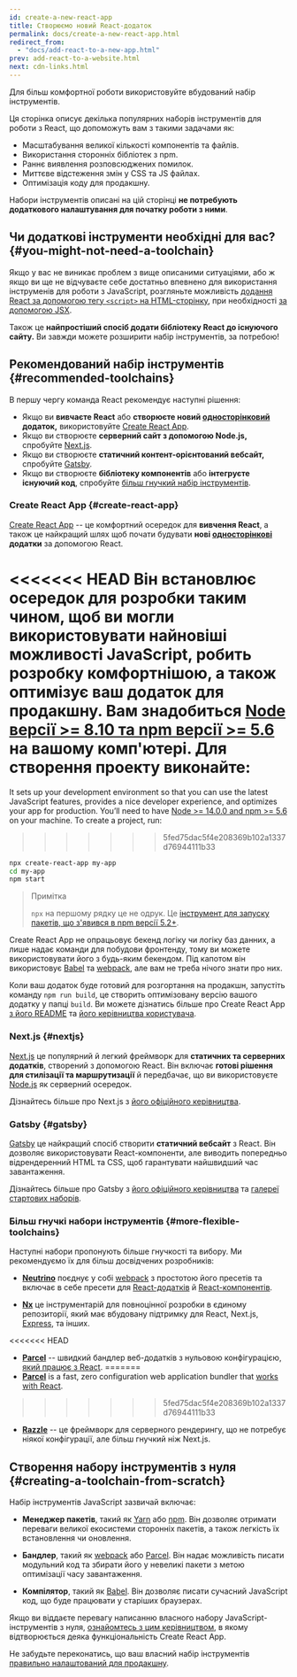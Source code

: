 ```yaml
---
id: create-a-new-react-app
title: Створюємо новий React-додаток
permalink: docs/create-a-new-react-app.html
redirect_from:
  - "docs/add-react-to-a-new-app.html"
prev: add-react-to-a-website.html
next: cdn-links.html
---
```


Для більш комфортної роботи використовуйте вбудований набір інструментів.

Ця сторінка описує декілька  популярних наборів інструментів для роботи з React, що допоможуть вам з такими задачами як:

* Масштабування великої кількості компонентів та файлів.
* Використання сторонніх бібліотек з npm.
* Раннє виявлення розповсюджених помилок.
* Миттєве відстеження змін у CSS та JS файлах.
* Оптимізація коду для продакшну.

Набори інструментів описані на цій сторінці **не потребують додаткового налаштування для початку роботи з ними**.

## Чи додаткові інструменти необхідні для вас? {#you-might-not-need-a-toolchain}

Якщо у вас не виникає проблем з вище описаними ситуаціями, або ж якщо ви ще не відчуваєте себе достатньо впевнено для використання інструменів для роботи з JavaScript, розгляньте можливість [додання React за допомогою тегу `<script>` на HTML-сторінку](/docs/add-react-to-a-website.html), при необхідності [за допомогою JSX](/docs/add-react-to-a-website.html#optional-try-react-with-jsx).

Також це **найпростіший спосіб додати бібліотеку React до існуючого сайту.** Ви завжди можете розширити набір інструментів, за потребою!

## Рекомендований набір інструментів {#recommended-toolchains}

В першу чергу команда React рекомендує наступні рішення:

- Якщо ви **вивчаєте React** або **створюєте новий [односторінковий](/docs/glossary.html#single-page-application) додаток,** використовуйте [Create React App](#create-react-app).
- Якщо ви створюєте **серверний сайт з допомогою Node.js,** спробуйте [Next.js](#nextjs).
- Якщо ви створюєте **статичний контент-орієнтований вебсайт,** спробуйте [Gatsby](#gatsby).
- Якщо ви створюєте **бібліотеку компонентів** або **інтегруєте існуючий код**, спробуйте [більш гнучкий набір інструментів](#more-flexible-toolchains).

### Create React App {#create-react-app}

[Create React App](https://github.com/facebookincubator/create-react-app) -- це комфортний осередок для **вивчення React**, а також це найкращий шлях щоб почати будувати **нові [односторінкові](/docs/glossary.html#single-page-application) додатки** за допомогою React.

<<<<<<< HEAD
Він встановлює осередок для розробки таким чином, щоб ви могли використовувати найновіші можливості JavaScript, робить розробку комфортнішою, а також оптимізує ваш додаток для продакшну. Вам знадобиться [Node версії >= 8.10 та npm версії >= 5.6](https://nodejs.org/uk/) на вашому комп'ютері. Для створення проекту виконайте:
=======
It sets up your development environment so that you can use the latest JavaScript features, provides a nice developer experience, and optimizes your app for production. You’ll need to have [Node >= 14.0.0 and npm >= 5.6](https://nodejs.org/en/) on your machine. To create a project, run:
>>>>>>> 5fed75dac5f4e208369b102a1337d76944111b33

```bash
npx create-react-app my-app
cd my-app
npm start
```

>Примітка
>
>`npx` на першому рядку це не одрук. Це [інструмент для запуску пакетів, що з'явився в npm версії 5.2+](https://medium.com/@maybekatz/introducing-npx-an-npm-package-runner-55f7d4bd282b).

Create React App не опрацьовує бекенд логіку чи логіку баз данних, а лише надає команди для побудови фронтенду, тому ви можете використовувати його з будь-яким бекендом. Під капотом він використовує [Babel](https://babeljs.io/) та [webpack](https://webpack.js.org/), але вам не треба нічого знати про них.

Коли ваш додаток буде готовий для розгортання на продакшн, запустіть команду `npm run build`, це створить оптимізовану версію вашого додатку у папці `build`. Ви можете дізнатись більше про Create React App [з його README](https://github.com/facebookincubator/create-react-app#create-react-app--) та [його керівництва користувача](https://facebook.github.io/create-react-app/).

### Next.js {#nextjs}

[Next.js](https://nextjs.org/) це популярний й легкий фреймворк для **статичних та серверних додатків**, створений з допомогою React. Він включає **готові рішення для стилізації та маршрутизації** й передбачає, що ви використовуєте [Node.js](https://nodejs.org/) як серверний осередок.

Дізнайтесь більше про Next.js з [його офіційного керівництва](https://nextjs.org/learn/).

### Gatsby {#gatsby}

[Gatsby](https://www.gatsbyjs.org/) це найкращий спосіб створити **статичний вебсайт** з React. Він дозволяє використовувати React-компоненти, але виводить попередньо відрендеренний HTML та CSS, щоб гарантувати найшвидший час завантаження.

Дізнайтесь більше про Gatsby з [його офіційного керівництва](https://www.gatsbyjs.org/docs/) та [галереї стартових наборів](https://www.gatsbyjs.org/docs/gatsby-starters/).

### Більш гнучкі набори інструментів {#more-flexible-toolchains}

Наступні набори пропонують більше гнучкості та вибору. Ми рекомендуємо їх для більш досвідчених розробників:

- **[Neutrino](https://neutrinojs.org/)** поєднує у собі [webpack](https://webpack.js.org/) з простотою його пресетів та включає в себе пресети для [React-додатків](https://neutrinojs.org/packages/react/) й [React-компонентів](https://neutrinojs.org/packages/react-components/).

- **[Nx](https://nx.dev/react)** це інструментарій для повноцінної розробки в єдиному репозиторії, який має вбудовану підтримку для React, Next.js, [Express](https://expressjs.com/), та інших.

<<<<<<< HEAD
- **[Parcel](https://parceljs.org/)** -- швидкий бандлер веб-додатків з нульовою конфігурацією, [який працює з React](https://parceljs.org/recipes.html#react).
=======
- **[Parcel](https://parceljs.org/)** is a fast, zero configuration web application bundler that [works with React](https://parceljs.org/recipes/react/).
>>>>>>> 5fed75dac5f4e208369b102a1337d76944111b33

- **[Razzle](https://github.com/jaredpalmer/razzle)** -- це фреймворк для серверного рендерингу, що не потребує ніякої конфігурації, але більш гнучкий ніж Next.js.

## Створення набору інструментів з нуля {#creating-a-toolchain-from-scratch}

Набір інструментів JavaScript зазвичай включає:

* **Менеджер пакетів**, такий як [Yarn](https://yarnpkg.com/) або [npm](https://www.npmjs.com/). Він дозволяє отримати переваги великої екосистеми сторонніх пакетів, а також легкість їх встановлення чи оновлення.

* **Бандлер**, такий як [webpack](https://webpack.js.org/) або [Parcel](https://parceljs.org/). Він надає можливість писати модульний код та збирати його у невеликі пакети з метою оптимізації часу завантаження.

* **Компілятор**, такий як [Babel](https://babeljs.io/). Він дозволяє писати сучасний JavaScript код, що буде працювати у старіших браузерах.

Якщо ви віддаєте перевагу написанню власного набору JavaScript-інструментів з нуля, [ознайомтесь з цим керівництвом](https://blog.usejournal.com/creating-a-react-app-from-scratch-f3c693b84658), в якому відтворюється деяка функціональність Create React App.

Не забудьте переконатись, що ваш власний набір інструментів [правильно налаштований для продакшну](/docs/optimizing-performance.html#use-the-production-build).
